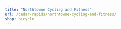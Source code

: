 ```yaml
---
title: "Northtowne Cycling and Fitness"
url: /cedar-rapids/northtowne-cycling-and-fitness/
shop: bicycle
---
```

